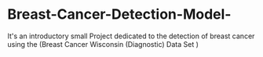 # Breast-Cancer-Detection-Model-
It's an introductory small Project dedicated to the detection of breast cancer using the (Breast Cancer Wisconsin (Diagnostic) Data Set )
